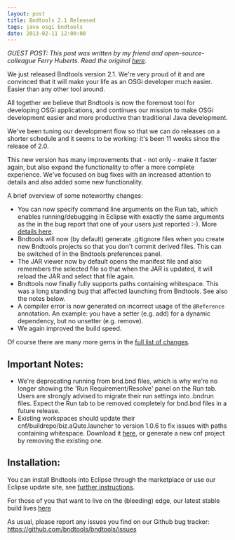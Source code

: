 ```yaml
---
layout: post
title: Bndtools 2.1 Released
tags: java osgi bndtools
date: 2013-02-11 12:00:00
---
```


*GUEST POST: This post was written by my friend and open-source-colleague Ferry Huberts. Read the original [here](https://plus.google.com/u/0/115799306929323170405/posts/ZoN23b3Hr6t).*

We just released Bndtools version 2.1. We're very proud of it and are convinced that it will make your life as an OSGi developer much easier. Easier than any other tool around.

All together we believe that Bndtools is now the foremost tool for developing OSGi applications, and continues our mission to make OSGi development easier and more productive than traditional Java development.

We've been tuning our development flow so that we can do releases on a shorter schedule and it seems to be working: it's been 11 weeks since the release of 2.0.

This new version has many improvements that - not only - make it faster again, but also expand the functionality to offer a more complete experience. We've focused on bug fixes with an increased attention to details and also added some new functionality.

A brief overview of some noteworthy changes:

* You can now specify command line arguments on the Run tab, which enables running/debugging in Eclipse with exactly the same arguments as the in the bug report that one of your users just reported :-). More [details here](https://github.com/bndtools/bndtools/wiki/Program-Arguments).
* Bndtools will now (by default) generate .gitignore files when you create new Bndtools projects so that you don't commit derived files. This can be switched of in the Bndtools preferences panel.
* The JAR viewer now by default opens the manifest file and also remembers the selected file so that when the JAR is updated, it will reload the JAR and select that file again.
* Bndtools now finally fully supports paths containing whitespace. This was a long standing bug that affected launching from Bndtools. See also the notes below.
* A compiler error is now generated on incorrect usage of the `@Reference` annotation. An example: you have a setter (e.g. add) for a dynamic dependency, but no unsetter (e.g. remove).
* We again improved the build speed.

Of course there are many more gems in the [full list of changes](https://github.com/bndtools/bndtools/wiki/Changes-in-2.1.0).

Important Notes:
----------------

* We're deprecating running from bnd.bnd files, which is why we're no longer showing the 'Run Requirement/Resolve' panel on the Run tab. Users are strongly advised to migrate their run settings into .bndrun files. Expect the Run tab to be removed completely for bnd.bnd files in a future release.
* Existing workspaces should update their cnf/buildrepo/biz.aQute.launcher to version 1.0.6 to fix issues with paths containing whitespace. Download it [here](https://bndtools.ci.cloudbees.com/job/bnd.master/72/artifact/dist/bundles/biz.aQute.launcher/biz.aQute.launcher-1.0.6.jar), or generate a new cnf project by removing the existing one.

Installation:
-------------

You can install Bndtools into Eclipse through the marketplace or use our Eclipse update site, see [further instructions](http://bndtools.org/installation.html).

For those of you that want to live on the (bleeding) edge, our latest stable build lives [here](https://bndtools.ci.cloudbees.com/job/bndtools.master/lastSuccessfulBuild/artifact/bndtools.build/generated/p2/)

As usual, please report any issues you find on our Github bug tracker: https://github.com/bndtools/bndtools/issues